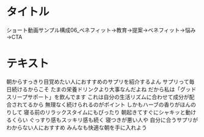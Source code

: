 # タイトル
ショート動画サンプル構成06_ベネフィット→教育→提案→ベネフィット→悩み→CTA

# テキスト


朝からすっきり目覚めたい人におすすめのサプリを紹介するよん
サプリって毎日続けるからこそ
たまの栄養ドリンクより大事なんだよね
だから私は「グッドスリープサポート」を飲んでます
これは自分の生活リズムに合わせて成分が配合されてるから
無理なく続けられるのがポイント
しかもハーブの香りがほんのりして
寝る前のリラックスタイムにもぴったり
朝起きてすぐにシャキッと動けるくらい
ぐっすり感もスッキリ感も続く
寝つきが悪い人や
自分に合うサプリがわからない人におすすめ
みんなも快適な朝を手に入れよう